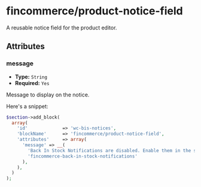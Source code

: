 # fincommerce/product-notice-field

A reusable notice field for the product editor.

## Attributes

### message

-   **Type:** `String`
-   **Required:** `Yes`

Message to display on the notice.

Here's a snippet:

```php
$section->add_block(
  array(
    'id'             => 'wc-bis-notices',
    'blockName'      => 'fincommerce/product-notice-field',
    'attributes'     => array(
      'message' => __(
        'Back In Stock Notifications are disabled. Enable them in the settings.',
        'fincommerce-back-in-stock-notifications'
      ),
    ),
  )
);
```
